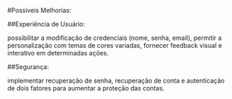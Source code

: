 
#Possíveis Melhorias:


##Experiência de Usuário:

possibilitar a modificação de credenciais (nome, senha, 
email), permitir a personalização com temas de cores 
variadas, fornecer feedback visual e interativo em 
determinadas ações.


##Segurança:

implementar recuperação de senha, recuperação de conta e 
autenticação de dois fatores para aumentar a proteção das 
contas.
